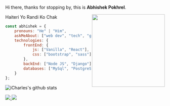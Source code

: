 
Hi there, thanks for stopping by, this is **Abhishek Pokhrel**.

<img align='right' src="https://avatars.githubusercontent.com/u/89846718?v=4" width="230">
<p aligh="right">Haiteri Yo Randi Ko Chak</p>

```javascript
const abhishek = {
    pronouns: "He" | "Him",
    askMeAbout: ["web dev", "tech", "game"],
    technologies: {
        frontEnd: {
            js: ["Vanilla", "React"],
            css: ["bootstrap", "sass"]
        },
        backEnd: ["Node JS", "Django"],
        databases: ["MySql", "PostgreSQL", "MongoDB"],
    }
};
```

![iCharles's github stats](https://github-readme-stats.vercel.app/api?username=Abhishek-Pokhrel&hide=contribs,prs&count_private=true&show_icons=true)

<a href="https://github.com/Abhishek-Pokhre">
  <img src="https://img.shields.io/github/followers/Abhishek-Pokhrel">
</a>
<a href="https://github.com/Abhishek-PokhreAbhishek-Pokhrel">
   <img src="https://komarev.com/ghpvc/?username=Abhishek-Pokhrel">
</a>

